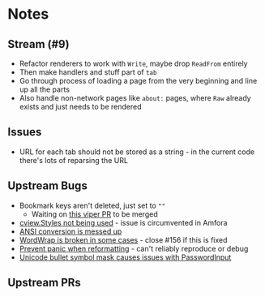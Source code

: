 # Notes

## Stream (#9)
- Refactor renderers to work with `Write`, maybe drop `ReadFrom` entirely
- Then make handlers and stuff part of `tab`
- Go through process of loading a page from the very beginning and line up all the parts
- Also handle non-network pages like `about:` pages, where `Raw` already exists and just needs to be rendered


## Issues
- URL for each tab should not be stored as a string - in the current code there's lots of reparsing the URL

## Upstream Bugs
- Bookmark keys aren't deleted, just set to `""`
  - Waiting on [this viper PR](https://github.com/spf13/viper/pull/519) to be merged
- [cview.Styles not being used](https://code.rocketnine.space/tslocum/cview/issues/47) - issue is circumvented in Amfora
- [ANSI conversion is messed up](https://code.rocketnine.space/tslocum/cview/issues/48)
- [WordWrap is broken in some cases](https://code.rocketnine.space/tslocum/cview/issues/27) - close #156 if this is fixed
- [Prevent panic when reformatting](https://code.rocketnine.space/tslocum/cview/issues/50) - can't reliably reproduce or debug
- [Unicode bullet symbol mask causes issues with PasswordInput](https://code.rocketnine.space/tslocum/cview/issues/55)


## Upstream PRs
